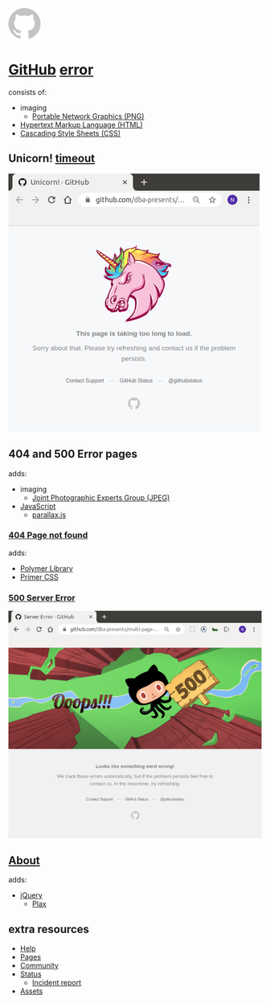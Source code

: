 ![logo-img-2x](./public/logo-img-2x.png?raw=true "logo-img-2x")

# [GitHub](https://github.com) [error](https://en.wikipedia.org/wiki/Error)

consists of:
- imaging
   - [Portable Network Graphics (PNG)](https://en.wikipedia.org/wiki/Portable_Network_Graphics)
- [Hypertext Markup Language (HTML)](https://en.wikipedia.org/wiki/HTML)
- [Cascading Style Sheets (CSS)](https://en.wikipedia.org/wiki/Cascading_Style_Sheets)

## Unicorn! [timeout](https://en.wikipedia.org/wiki/Timeout_(computing))

![Unicorn!](./docs/unicorn.png?raw=true "Unicorn!")

## 404 and 500 Error pages

adds:
- imaging
   - [Joint Photographic Experts Group (JPEG)](https://en.wikipedia.org/wiki/JPEG)
- [JavaScript](https://en.wikipedia.org/wiki/JavaScript)
    - [parallax.js](https://matthew.wagerfield.com/parallax)

### [404 Page not found](https://github.com/404)

adds:
- [Polymer Library](https://polymer-library.polymer-project.org)
- [Primer CSS](https://primer.style/css)

### [500 Server Error](https://github.com/500)

![Server Error](./docs/server_error.png?raw=true "Server Error")

## [About](https://github.com/about)

adds:
- [jQuery](http://jquery.com)
    - [Plax](http://cameronmcefee.com/plax)

## extra resources

- [Help](https://help.github.com/en)
- [Pages](https://pages.github.com)
- [Community](https://github.community)
- [Status](https://www.githubstatus.com)
    - [Incident report](https://www.githubstatus.com/incidents/80d0cs6kpsps)
- [Assets](https://github.githubassets.com)